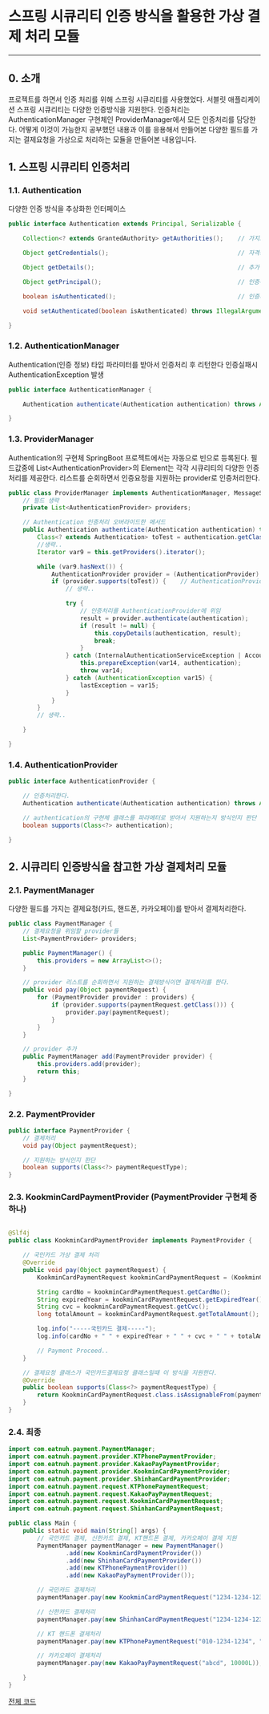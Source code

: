 # 스프링 시큐리티 인증 방식을 활용한 가상 결제 처리 모듈

------

## 0. 소개

프로젝트를 하면서 인증 처리를 위해 스프링 시큐리티를 사용했었다.
서블릿 애플리케이션 스프링 시큐리티는 다양한 인증방식을 지원한다.
인증처리는 AuthenticationManager 구현체인 ProviderManager에서 모든 인증처리를 담당한다.
어떻게 이것이 가능한지 공부했던 내용과 이를 응용해서 만들어본 다양한 필드를 가지는 결제요청을
가상으로 처리하는 모듈을 만들어본 내용입니다.

## 1. 스프링 시큐리티 인증처리

### 1.1. Authentication

다양한 인증 방식을 추상화한 인터페이스

```java
public interface Authentication extends Principal, Serializable {

    Collection<? extends GrantedAuthority> getAuthorities();    // 가지고 있는 권한들

    Object getCredentials();                                    // 자격증명 ex) 비밀번호

    Object getDetails();                                        // 추가 세부정보 ex) IP Address

    Object getPrincipal();                                      // 인증주체의 식별자 ex) id, email

    boolean isAuthenticated();                                  // 인증처리 여부

    void setAuthenticated(boolean isAuthenticated) throws IllegalArgumentException;     // 인증처리 여부 변경자

}
```

### 1.2. AuthenticationManager

Authentication(인증 정보) 타입 파라미터를 받아서 인증처리 후 리턴한다 인증실패시 AuthenticationException 발생

```java
public interface AuthenticationManager {

    Authentication authenticate(Authentication authentication) throws AuthenticationException;

}
```

### 1.3. ProviderManager

Authentication의 구현체 SpringBoot 프로젝트에서는 자동으로 빈으로 등록된다.
필드값중에 List\<AuthenticationProvider\>의 Element는 각각 시큐리티의 다양한 인증처리를 제공한다.
리스트를 순회하면서 인증요청을 지원하는 provider로 인증처리한다.

```java
public class ProviderManager implements AuthenticationManager, MessageSourceAware, InitializingBean {
    // 필드 생략 
    private List<AuthenticationProvider> providers;

    // Authentication 인증처리 오버라이드한 메서드
    public Authentication authenticate(Authentication authentication) throws AuthenticationException {
        Class<? extends Authentication> toTest = authentication.getClass();
        //생략..
        Iterator var9 = this.getProviders().iterator();

        while (var9.hasNext()) {
            AuthenticationProvider provider = (AuthenticationProvider) var9.next();
            if (provider.supports(toTest)) {    // AuthenticationProvider가 인증 지원여부 판단
                // 생략..

                try {
                    // 인증처리를 AuthenticationProvider에 위임
                    result = provider.authenticate(authentication);
                    if (result != null) {
                        this.copyDetails(authentication, result);
                        break;
                    }
                } catch (InternalAuthenticationServiceException | AccountStatusException var14) {
                    this.prepareException(var14, authentication);
                    throw var14;
                } catch (AuthenticationException var15) {
                    lastException = var15;
                }
            }
        }
        // 생략..

    }

}
```

### 1.4. AuthenticationProvider

```java
public interface AuthenticationProvider {

    // 인증처리한다.	
    Authentication authenticate(Authentication authentication) throws AuthenticationException;

    // authentication의 구현체 클래스를 파라메터로 받아서 지원하는지 방식인지 판단
    boolean supports(Class<?> authentication);

}
```

## 2. 시큐리티 인증방식을 참고한 가상 결제처리 모듈

### 2.1. PaymentManager

다양한 필드를 가지는 결제요청(카드, 핸드폰, 카카오페이)를 받아서 결제처리한다.

```java
public class PaymentManager {
    // 결제요청을 위임할 provider들
    List<PaymentProvider> providers;

    public PaymentManager() {
        this.providers = new ArrayList<>();
    }

    // provider 리스트를 순회하면서 지원하는 결제방식이면 결제처리를 한다.
    public void pay(Object paymentRequest) {
        for (PaymentProvider provider : providers) {
            if (provider.supports(paymentRequest.getClass())) {
                provider.pay(paymentRequest);
            }
        }
    }

    // provider 추가
    public PaymentManager add(PaymentProvider provider) {
        this.providers.add(provider);
        return this;
    }

}
```

### 2.2. PaymentProvider

```java
public interface PaymentProvider {
    // 결제처리
    void pay(Object paymentRequest);

    // 지원하는 방식인지 판단
    boolean supports(Class<?> paymentRequestType);
}

```

### 2.3. KookminCardPaymentProvider (PaymentProvider 구현체 중 하나)

```java

@Slf4j
public class KookminCardPaymentProvider implements PaymentProvider {

    // 국민카드 가상 결제 처리
    @Override
    public void pay(Object paymentRequest) {
        KookminCardPaymentRequest kookminCardPaymentRequest = (KookminCardPaymentRequest) paymentRequest;

        String cardNo = kookminCardPaymentRequest.getCardNo();
        String expiredYear = kookminCardPaymentRequest.getExpiredYear();
        String cvc = kookminCardPaymentRequest.getCvc();
        long totalAmount = kookminCardPaymentRequest.getTotalAmount();

        log.info("-----국민카드 결제-----");
        log.info(cardNo + " " + expiredYear + " " + cvc + " " + totalAmount);

        // Payment Proceed..
    }

    // 결제요청 클래스가 국민카드결제요청 클래스일때 이 방식을 지원한다.
    @Override
    public boolean supports(Class<?> paymentRequestType) {
        return KookminCardPaymentRequest.class.isAssignableFrom(paymentRequestType);
    }
}

```

### 2.4. 최종

```java
import com.eatnuh.payment.PaymentManager;
import com.eatnuh.payment.provider.KTPhonePaymentProvider;
import com.eatnuh.payment.provider.KakaoPayPaymentProvider;
import com.eatnuh.payment.provider.KookminCardPaymentProvider;
import com.eatnuh.payment.provider.ShinhanCardPaymentProvider;
import com.eatnuh.payment.request.KTPhonePaymentRequest;
import com.eatnuh.payment.request.KakaoPayPaymentRequest;
import com.eatnuh.payment.request.KookminCardPaymentRequest;
import com.eatnuh.payment.request.ShinhanCardPaymentRequest;

public class Main {
    public static void main(String[] args) {
        // 국민카드 결제, 신한카드 결제, KT핸드폰 결제, 카카오페이 결제 지원
        PaymentManager paymentManager = new PaymentManager()
                .add(new KookminCardPaymentProvider())
                .add(new ShinhanCardPaymentProvider())
                .add(new KTPhonePaymentProvider())
                .add(new KakaoPayPaymentProvider());

        // 국민카드 결제처리
        paymentManager.pay(new KookminCardPaymentRequest("1234-1234-1234-1234", "23", 30000L));

        // 신한카드 결제처리
        paymentManager.pay(new ShinhanCardPaymentRequest("1234-1234-1234-1234", "25", 40000L));

        // KT 핸드폰 결제처리
        paymentManager.pay(new KTPhonePaymentRequest("010-1234-1234", "john", 50000L));

        // 카카오페이 결제처리
        paymentManager.pay(new KakaoPayPaymentRequest("abcd", 10000L));

    }
}
```

[전체 코드](https://github.com/eatnuh/devthink/tree/main/src/main/java/com/eatnuh/payment)


